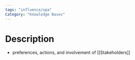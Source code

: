 ```yaml
---
tags: "influence/opa"
Category: "Knowledge Bases"
---
```

# Description
- preferences, actions, and involvement of [[Stakeholders]]